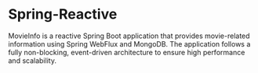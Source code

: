 # Spring-Reactive
MovieInfo is a reactive Spring Boot application that provides movie-related information using Spring WebFlux and MongoDB. The application follows a fully non-blocking, event-driven architecture to ensure high performance and scalability.
